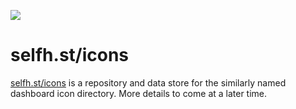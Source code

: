 [![](https://data.jsdelivr.com/v1/package/gh/selfhst/icons/badge)](https://www.jsdelivr.com/package/gh/selfhst/icons)

# selfh.st/icons

[selfh.st/icons](https://selfh.st/icons) is a repository and data store for the similarly named dashboard icon directory. More details to come at a later time.
